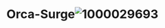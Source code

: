 # Orca-Surge![1000029693](https://github.com/user-attachments/assets/9c5d877c-d699-4e33-9932-f101caac8a21)
